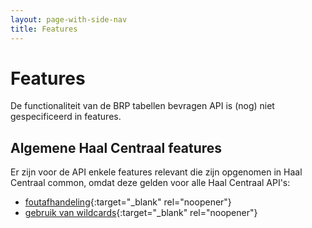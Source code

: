```yaml
---
layout: page-with-side-nav
title: Features
---
```

# Features

De functionaliteit van de BRP tabellen bevragen API is (nog) niet gespecificeerd in features.

## Algemene Haal Centraal features
Er zijn voor de API enkele features relevant die zijn opgenomen in Haal Centraal common, omdat deze gelden voor alle Haal Centraal API's:
- [foutafhandeling](https://github.com/VNG-Realisatie/Haal-Centraal-common/blob/master/features/foutafhandeling.feature){:target="_blank" rel="noopener"}
- [gebruik van wildcards](https://github.com/VNG-Realisatie/Haal-Centraal-common/blob/master/features/wildcard.feature){:target="_blank" rel="noopener"}
